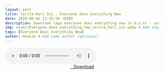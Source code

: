```yaml
---
layout: post
title: Cerita Hari Ini - Everyone Does Everything New
date: 2020-06-01 13:32:20 +0300
description: Download lagu everyone does everything new (e.d.e.n) - cerita hari ini.mp3 # Add post description (optional)
img: cover/Everyone_does_everything_new_cerita_hari_ini.webp # Add image post (optional)
tags: [Everyone Does Everything New]
author: Moexik # Add name author (optional)
---
```


<audio class='js-player' style="--plyr-color-main: #212121;" controls>
<source src="https://drive.google.com/uc?authuser=0&id=vJb_vsQXVfUxPDHXNzrZOciMDZrHi&export=download" type="audio/mp3">
</audio><br />

<center>
<a href="https://drive.google.com/uc?authuser=0&id=1tCTxHhn5XkD8XZLJSnt3oQPQsZd7wAiY&export=download" class='hbt'><i class="fa fa-chevron-down" aria-hidden="true"></i>&nbsp; &nbsp;Download</a>
</center><br />
